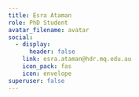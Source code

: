 ```yaml
---
title: Esra Ataman
role: PhD Student
avatar_filename: avatar
social:
  - display:
      header: false
    link: esra.ataman@hdr.mq.edu.au
    icon_pack: fas
    icon: envelope
superuser: false
---
```

